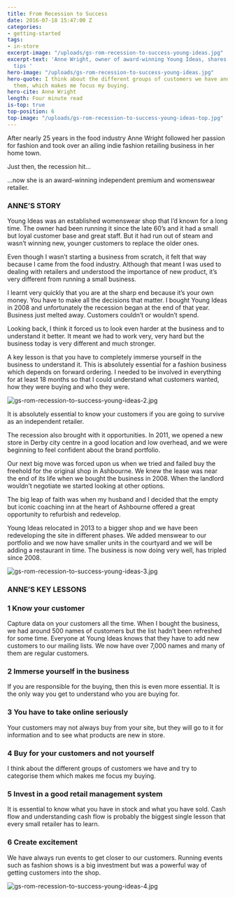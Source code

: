 ```yaml
---
title: From Recession to Success
date: 2016-07-18 15:47:00 Z
categories:
- getting-started
tags:
- in-store
excerpt-image: "/uploads/gs-rom-recession-to-success-young-ideas.jpg"
excerpt-text: 'Anne Wright, owner of award-winning Young Ideas, shares her story and
  tips '
hero-image: "/uploads/gs-rom-recession-to-success-young-ideas.jpg"
hero-quote: I think about the different groups of customers we have and try to categorise
  them, which makes me focus my buying.
hero-cite: Anne Wright
length: Four minute read
is-top: true
top-position: 6
top-image: "/uploads/gs-rom-recession-to-success-young-ideas-top.jpg"
---
```


After nearly 25 years in the food industry Anne Wright followed her passion for fashion and took over an ailing indie fashion retailing business in her home town.

Just then, the recession hit... 

…now she is an award-winning independent premium and womenswear retailer. 

### ANNE’S STORY 

Young Ideas was an established womenswear shop that I’d known for a long time. The owner had been running it since the late 60’s and it had a small but loyal customer base and great staff.
But it had run out of steam and wasn’t winning new, younger customers to replace the older ones.

Even though I wasn’t starting a business from scratch, it felt that way because I came from the food industry. Although that meant I was used to dealing with retailers and understood the importance of new product, it’s very different from running a small business.

I learnt very quickly that you are at the sharp end because it’s your own money. You have to make all the decisions that matter. 
I bought Young Ideas in 2008 and unfortunately the recession began at the end of that year. Business just melted away. Customers couldn’t or wouldn’t spend.

Looking back, I think it forced us to look even harder at the business and to understand it better. It meant we had to work very, very hard but the business today is very different and much stronger.

A key lesson is that you have to completely immerse yourself in the business to understand it. This is absolutely essential for a fashion business which depends on forward ordering. I needed to be involved in everything for at least 18 months so that I could understand what customers wanted, how they were buying and who they were.

![gs-rom-recession-to-success-young-ideas-2.jpg](/uploads/gs-rom-recession-to-success-young-ideas-2.jpg)

It is absolutely essential to know your customers if you are going to survive as an independent retailer.

The recession also brought with it opportunities. In 2011, we opened a new store in Derby city centre in a good location and 
low overhead, and we were beginning to feel confident about the brand portfolio.

Our next big move was forced upon us when we tried and failed buy the freehold for the original shop in Ashbourne. We knew the lease was near the end of its life when we bought the business in 2008. When the landlord wouldn’t negotiate we started looking at other options.

The big leap of faith was when my husband and I decided that the empty but iconic coaching inn at the heart of Ashbourne offered a great opportunity to refurbish and redevelop.

Young Ideas relocated in 2013 to a bigger shop and we have been redeveloping the site in different phases. We added menswear to our portfolio and we now have smaller units in the courtyard and we will be adding a restaurant in time. The business is now doing very well, has tripled since 2008.

![gs-rom-recession-to-success-young-ideas-3.jpg](/uploads/gs-rom-recession-to-success-young-ideas-3.jpg)

### ANNE’S KEY LESSONS

### 1 Know your customer

Capture data on your customers all the time. When I bought the business, we had around 500 names of customers but the list hadn’t been refreshed for some time. Everyone at Young Ideas knows that they have to add new customers to our mailing lists. We now have over 7,000 names and many of them are regular customers.

### 2 Immerse yourself in the business

If you are responsible for the buying, then this is even more essential. It is the only way you get to understand who you are buying for.

### 3 You have to take online seriously

Your customers may not always buy from your site, but they will go to it for information and to see what products are new in store.

### 4 Buy for your customers and not yourself

I think about the different groups of customers we have and try to categorise them which makes me focus my buying.
 
### 5 Invest in a good retail management system

It is essential to know what you have in stock and what you have sold. Cash flow and understanding cash flow is probably the biggest single lesson that every small retailer has to learn.

### 6 Create excitement

We have always run events to get closer to our customers. Running events such as fashion shows is a big investment but was a powerful way of getting customers into the shop. 

![gs-rom-recession-to-success-young-ideas-4.jpg](/uploads/gs-rom-recession-to-success-young-ideas-4.jpg)
